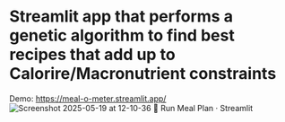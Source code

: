 # Streamlit app that performs a genetic algorithm to find best recipes that add up to Calorire/Macronutrient constraints
Demo: https://meal-o-meter.streamlit.app/
![Screenshot 2025-05-19 at 12-10-36 🚀 Run Meal Plan · Streamlit](https://github.com/user-attachments/assets/b6d1ec44-2ae2-49b9-bfa1-e7a00ea85c79)
